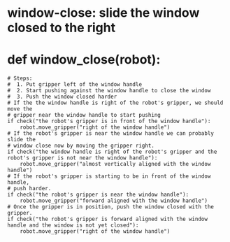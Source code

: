 # window-close: slide the window closed to the right
# def window_close(robot):
    # Steps:
    #  1. Put gripper left of the window handle
    #  2. Start pushing against the window handle to close the window
    #  3. Push the window closed harder
    # If the the window handle is right of the robot's gripper, we should move the
    # gripper near the window handle to start pushing
    if check("the robot's gripper is in front of the window handle"):
        robot.move_gripper("right of the window handle")
    # If the robot's gripper is near the window handle we can probably slide the
    # window close now by moving the gripper right.
    if check("the window handle is right of the robot's gripper and the robot's gripper is not near the window handle"):
        robot.move_gripper("almost vertically aligned with the window handle")
    # If the robot's gripper is starting to be in front of the window handle,
    # push harder.
    if check("the robot's gripper is near the window handle"):
        robot.move_gripper("forward aligned with the window handle")
    # Once the gripper is in position, push the window closed with the gripper.
    if check("the robot's gripper is forward aligned with the window handle and the window is not yet closed"):
        robot.move_gripper("right of the window handle")